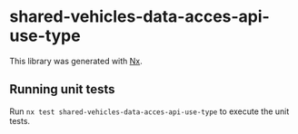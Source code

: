# shared-vehicles-data-acces-api-use-type

This library was generated with [Nx](https://nx.dev).

## Running unit tests

Run `nx test shared-vehicles-data-acces-api-use-type` to execute the unit tests.
